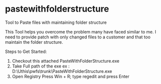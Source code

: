 # pastewithfolderstructure
Tool to Paste files with maintaining folder structure

This Tool helps you overcome the problem many have faced similar to me.
I need to provide patch with only changed files to a customer and that too maintain the folder structure.

Steps to Get Started:
1. Checkout this attached PasteWithFolderStructure.exe
2. Take Full path of the exe
    ex : D:\Uthis\pwfs\trunk\PasteWithFolderStructure.exe
3. Open Registry 
    Press Win + R; type regedit and press Enter

